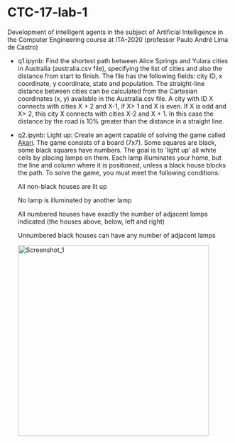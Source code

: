 # CTC-17-lab-1
Development of intelligent agents in the subject of Artificial Intelligence in the Computer Engineering course at ITA-2020 (professor Paulo André Lima de Castro)

- q1.ipynb: Find the shortest path between Alice Springs and Yulara cities in Australia (australia.csv file), specifying the list of cities and also the distance from start to finish. The file has the following fields: city ID, x coordinate, y coordinate, state and population. The straight-line distance between cities can be calculated from the Cartesian coordinates (x, y) available in the Australia.csv file. A city with ID X connects with cities X + 2 and X-1, if X> 1 and X is even. If X is odd and X> 2, this city X connects with cities X-2 and X + 1. In this case the distance by the road is 10% greater than the distance in a straight line.

- q2.ipynb: Light up: Create an agent capable of solving the game called [Akari](https://www.chiark.greenend.org.uk/~sgtatham/puzzles/js/lightup.html). The game consists of a board (7x7). Some squares are black, some black squares have numbers. The goal is to 'light up' all white cells by placing lamps on them. Each lamp illuminates your home, but the line and column where it is positioned, unless a black house blocks the path. To solve the game, you must meet the following conditions:

    All non-black houses are lit up
  
    No lamp is illuminated by another lamp
  
    All numbered houses have exactly the number of adjacent lamps indicated (the houses above, below, left and right)
    
    Unnumbered black houses can have any number of adjacent lamps
    
    <img width="430" alt="Screenshot_1" src="https://user-images.githubusercontent.com/42987302/97128751-e8124780-171b-11eb-9698-7516d93d9ea7.png">
